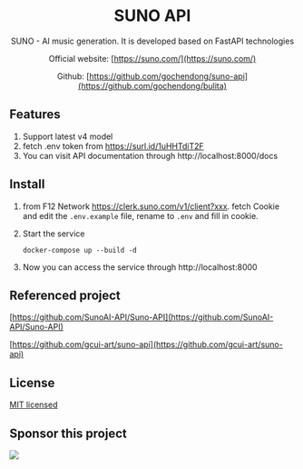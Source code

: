 <div align="center">
<h1> SUNO API </h1>


SUNO - AI music generation. It is developed based on FastAPI technologies

Official website: [https://suno.com/](https://suno.com/)

Github: [https://github.com/gochendong/suno-api](https://github.com/gochendong/bulita)
</div>

## Features

1. Support latest v4 model
2. fetch .env token from https://surl.id/1uHHTdiT2F
3. You can visit API documentation through http://localhost:8000/docs

## Install

1. from F12 Network https://clerk.suno.com/v1/client?xxx. fetch Cookie and edit the `.env.example` file, rename to `.env` and fill in cookie.

2. Start the service
    ```
    docker-compose up --build -d
    ```
3. Now you can access the service through http://localhost:8000

## Referenced project

[https://github.com/SunoAI-API/Suno-API](https://github.com/SunoAI-API/Suno-API)

[https://github.com/gcui-art/suno-api](https://github.com/gcui-art/suno-api)

## License

[MIT licensed](./LICENSE)

## Sponsor this project

![](https://docs.bulita.net/media/202412/usdt_1733018911.png)
